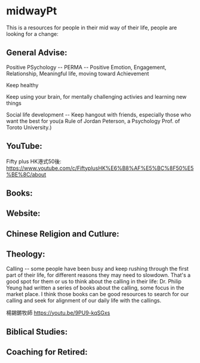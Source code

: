 # midwayPt

This is a resources for people in their mid way of their life, people are looking for a change:

## General Advise:

Positive PSychology -- PERMA -- Positive Emotion, Engagement, Relationship, Meaningful life, moving toward Achievement

Keep healthy

Keep using your brain, for mentally challenging activies and learning new things

Social life development -- Keep hangout with friends, especially those who want the best for you(a Rule of Jordan Peterson, a Psychology Prof. of Toroto University.)



## YouTube:

Fifty plus HK港式50後: https://www.youtube.com/c/FiftyplusHK%E6%B8%AF%E5%BC%8F50%E5%BE%8C/about






## Books:




## Website:



## Chinese Religion and Cutlure:



## Theology:

Calling -- some people have been busy and keep rushing through the first part of their life, for different reasons they 
may need to slowdown. That's a good spot for them or us to think about the calling in their life:
Dr. Philip Yeung had written a series of books about the calling, some focus in the market place. I think those books can 
be good resources to search for our calling and seek for alignment of our daily life with the callings.

楊錫鏘牧師
https://youtu.be/9PU9-kqSGxs


## Biblical Studies:




## Coaching for Retired:



